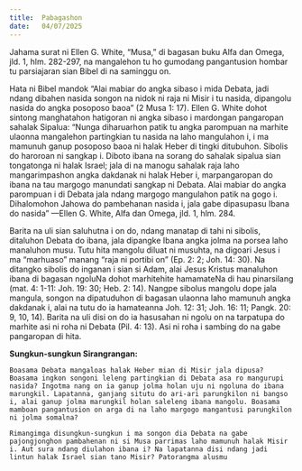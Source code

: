 ```yaml
---
title:  Pabagashon
date:   04/07/2025
---
```


Jahama surat ni Ellen G. White, “Musa,” di bagasan buku Alfa dan Omega, jld. 1, hlm. 282-297, na mangalehon tu ho gumodang pangantusion hombar tu parsiajaran sian Bibel di na saminggu on.

Hata ni Bibel mandok “Alai mabiar do angka sibaso i mida Debata, jadi ndang dibahen nasida songon na nidok ni raja ni Misir i tu nasida, dipangolu nasida do angka posoposo baoa” (2 Musa 1: 17). Ellen G. White dohot sintong manghatahon hatigoran ni angka sibaso i mardongan pangaropan sahalak Sipalua: “Nunga diharuarhon patik tu angka parompuan na marhite ulaonna mangalehon partingkian tu nasida na laho mangulahon i, i ma mamunuh ganup posoposo baoa ni halak Heber di tingki ditubuhon. Sibolis do haroroan ni sangkap i. Diboto ibana na sorang do sahalak sipalua sian tongatonga ni halak Israel; jala di na manogu sahalak raja laho mangarimpashon angka dakdanak ni halak Heber i, marpangaropan do ibana na tau margogo manundati sangkap ni Debata. Alai mabiar do angka parompuan i di Debata jala ndang margogo mangulahon patik na gogo i. Dihalomohon Jahowa do pambehanan nasida i, jala gabe dipasupasu Ibana do nasida” —Ellen G. White, Alfa dan Omega, jld. 1, hlm. 284.

Barita na uli sian saluhutna i on do, ndang manatap di tahi ni sibolis, ditaluhon Debata do ibana, jala dipangke Ibana angka jolma na porsea laho manaluhon musu. Tutu hita mangolu diluat ni musuhta, na digoari Jesus i ma “marhuaso” manang “raja ni portibi on” (Ep. 2: 2; Joh. 14: 30). Na ditangko sibolis do inganan i sian si Adam, alai Jesus Kristus manaluhon ibana di bagasan ngoluNa dohot marhitehite hamamateNa di hau pinarsilang (mat. 4: 1-11: Joh. 19: 30; Heb. 2: 14). Nangpe sibolus mangolu dope jala mangula, songon na dipatuduhon di bagasan ulaonna laho mamunuh angka dakdanak i, alai na tutu do ia hamateanna Joh. 12: 31; Joh. 16: 11; Pangk. 20: 9, 10, 14). Barita na uli disi on do ia hasusahan ni ngolu on na tarpatupa do marhite asi ni roha ni Debata (Pil. 4: 13). Asi ni roha i sambing do na gabe pangaropan di hita.

**Sungkun-sungkun Sirangrangan:**

`Boasama Debata mangaloas halak Heber mian di Misir jala dipusa? Boasama ingkon songoni leleng partingkian di Debata asa ro mangurupi nasida? Ingotma nang on ia ganup jolma holan uju ni ngoluna do ibana marungkil. Lapatanna, ganjang situtu do ari-ari parungkilon ni bangso i, alai ganup jolma marungkil holan saleleng ibana mangolu. Boasama mamboan pangantusion on arga di na laho margogo mangantusi parungkilon ni jolma somalna?`

`Rimangimga disungkun-sungkun i ma songon dia Debata na gabe pajongjonghon pambahenan ni si Musa parrimas laho mamunuh halak Misir i. Aut sura ndang diulahon ibana i? Na lapatanna disi ndang jadi lintun halak Israel sian tano Misir? Patorangma alusmu`